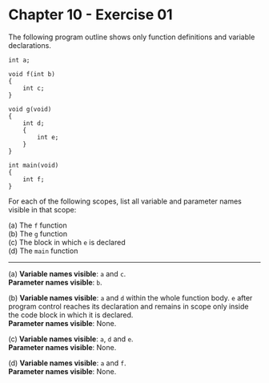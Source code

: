 # Chapter 10 - Exercise 01

The following program outline shows only function definitions and variable declarations.

```
int a;

void f(int b)
{
    int c;
}

void g(void)
{
    int d;
    {
        int e;
    }
}

int main(void)
{
    int f;
}
```

For each of the following scopes, list all variable and parameter names visible in that scope:

(a) The `f` function  
(b) The `g` function  
(c) The block in which `e` is declared  
(d) The `main` function  

---

(a)
__Variable names visible__: `a` and `c`.  
__Parameter names visible__: `b`.  

(b)
__Variable names visible__: `a` and `d` within the whole function body. `e` after program control reaches its declaration and remains in scope only inside the code block in which it is declared.  
__Parameter names visible__: None.  

(c)
__Variable names visible__: `a`, `d` and `e`.  
__Parameter names visible__: None.  

(d)
__Variable names visible__: `a` and `f`.  
__Parameter names visible__: None.  

